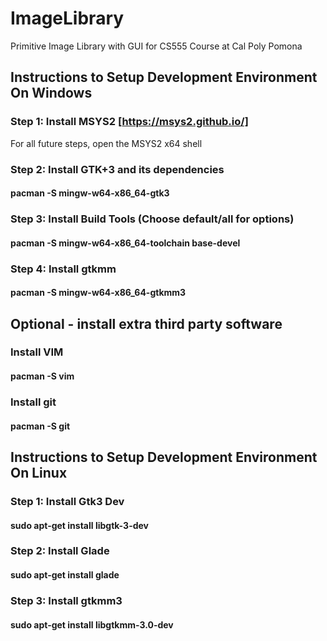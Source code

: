 # ImageLibrary
Primitive Image Library with GUI for CS555 Course at Cal Poly Pomona


## Instructions to Setup Development Environment On Windows

### Step 1: Install MSYS2 [https://msys2.github.io/]

For all future steps, open the MSYS2 x64 shell

### Step 2: Install GTK+3 and its dependencies

#### pacman -S mingw-w64-x86_64-gtk3 

### Step 3: Install Build Tools (Choose default/all for options)
#### pacman -S mingw-w64-x86_64-toolchain base-devel 

### Step 4: Install gtkmm
#### pacman -S mingw-w64-x86_64-gtkmm3

## Optional - install extra third party software

### Install VIM
#### pacman -S vim

### Install git
#### pacman -S git

## Instructions to Setup Development Environment On Linux

### Step 1: Install Gtk3 Dev

#### sudo apt-get install libgtk-3-dev

### Step 2: Install Glade

#### sudo apt-get install glade

### Step 3: Install gtkmm3

#### sudo apt-get install libgtkmm-3.0-dev
